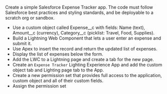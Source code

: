 Create a simple Salesforce Expense Tracker app. The code must follow Salesforce best practices and styling standards, and be deployable to a scratch org or sandbox.

- Use a custom object called Expense__c with fields: Name (text), Amount__c (currency), Category__c (picklist: Travel, Food, Supplies).
- Build a Lightning Web Component that lets a user enter an expense and submit it.
- Use Apex to insert the record and return the updated list of expenses.
- Display the list of expenses below the form.
- Add the LWC to a Lightning page and create a tab for the new page. 
- Create an `Expense Tracker` Lighting Experience App and add the custom object tab and Lighting page tab to the App.
- Create a new permission set that provides full access to the application, custom object and all of their custom fields.
- Assign the permission set








